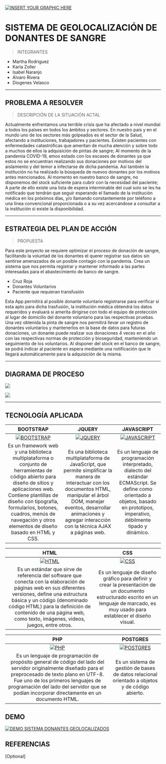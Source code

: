[![INSERT YOUR GRAPHIC HERE](https://i.ibb.co/hccGk8B/12212.jpg)]()


# SISTEMA DE GEOLOCALIZACIÓN DE DONANTES DE SANGRE

> INTEGRANTES
 - Martha Rodriguez
 - Karla Zoller
 - Isabel Naranjo
 - Alvaro Rivera
 - Diogenes Velasco

---
## PROBLEMA A RESOLVER

> DESCRIPCIÓN DE LA SITUACIÓN ACTAL

Actualmente enfrentamos una terrible crisis que ha afectado a nivel mundial a todos los países en todos los ámbitos y sectores. En nuestro país y en el mundo uno de los sectores más golpeados es el sector de la Salud, afectando a instituciones, trabajadores y pacientes.
Existen pacientes con enfermedades catastróficas que ameritan de mucha atención y sobre todo a muchos de ellos la adquisición de pintas de sangre; Al momento de la pandemia COVID-19, emos estado con los escases de donantes ya que estos no se encuentran realizando sus donaciones por motivos del aislamiento y del temor a infectarse de dicha pandemia. Así también la institución no ha realizado la búsqueda de nuevos donantes por los motivos antes mencionados.
Al momento en nuestro banco de sangre, no disponemos del stock suficiente para cubrir con la necesidad del paciente; A parte de ello existe una lista de espera interminable del cual solo se les ha notificado que tendrán que seguir esperando el llamado de la institución médica en los próximos días, y/o llamando constantemente por teléfono a una línea convencional proporcionada o a su vez acercándose a consultar a la institución si existe la disponibilidad.

---
## ESTRATEGIA DEL PLAN DE ACCIÓN

> PROPUESTA

Para este proyecto se requiere optimizar el proceso de donación de sangre, facilitando la voluntad de los donantes el querer registrar sus datos sin sentirse amenazados de un posible contagio con la pandemia.
Crea un sistema que nos permita registrar y mantener informado a las partes interesadas para el abastecimiento de banco de sangre.

 - Cruz Roja
 - Donantes Voluntarios
 - Paciente que requieran transfusión

Esta App permitirá al posible donante voluntario registrarse para verificar si esta apto para dicha trasfusión, la institución médica obtendrá los datos requeridos y evaluará si amerita dirigirse con todo el equipo de protección al lugar de domicilio del donante voluntario para las respectivas pruebas. 
Una vez obtenida la pinta de sangre nos permitirá llevar un registro de donantes voluntarios y mantenerlos en la base de datos para futuras donaciones, un donante puede realizar sus donaciones 4 veces en el año con las respectivas normas de protección y bioseguridad, manteniendo un seguimiento de los voluntarios.
Al disponer del stock en el banco de sangre, se podrá indicar al paciente en espera mediante una notificación que le llegará automáticamente para la adquisición de la misma.

---
## DIAGRAMA DE PROCESO
[![](https://i.ibb.co/cyc3Fg1/PROCESO1.png)]()

[![](https://i.ibb.co/NSWTRGt/PROCESO2.png)]()


---
## TECNOLOGÍA APLICADA

| **BOOTSTRAP**| **JQUERY**| **JAVASCRIPT** |
| :---: | :---: | :---: |
| [![BOOTSTRAP](https://i.ibb.co/61r1KS7/bootstrap2.png?v=3&s=200)](https://getbootstrap.com/)    | [![JQUERY](https://i.ibb.co/9ZfD4pC/jquery1.png?v=3&s=200)](https://jquery.com/) | [![JAVASCRIPT](https://i.ibb.co/0JdBKBK/js-logo.png?v=3&s=200)](https://www.javascript.com/)  |
| Es un framework web y una biblioteca multiplataforma o conjunto de herramientas de código abierto para diseño de sitios y aplicaciones web. Contiene plantillas de diseño con tipografía, formularios, botones, cuadros, menús de navegación y otros elementos de diseño basado en HTML y CSS. | Es una biblioteca multiplataforma de JavaScript, que permite simplificar la manera de interactuar con los documentos HTML, manipular el árbol DOM, manejar eventos, desarrollar animaciones y agregar interacción con la técnica AJAX a páginas web.| Es un lenguaje de programación interpretado, dialecto del estándar ECMAScript. Se define como orientado a objetos, basado en prototipos, imperativo, débilmente tipado y dinámico. |

| **HTML**| **CSS** |
| :---: | :---: |
| [![HTML](https://i.ibb.co/xhNjjLy/HTML.png?v=3&s=200)](https://www.w3schools.com/html/) | [![CSS](https://i.ibb.co/q7rkD2p/logo-css3.png?v=3&s=200)](http://css.org.pa/)  |
| Es un estándar que sirve de referencia del software que conecta con la elaboración de páginas web en sus diferentes versiones, define una estructura básica y un código (denominado código HTML) para la definición de contenido de una página web, como texto, imágenes, videos, juegos, entre otros. | Es un lenguaje de diseño gráfico para definir y crear la presentación de un documento estructurado escrito en un lenguaje de marcado, es muy usado para establecer el diseño visual. |

| **PHP**| **POSTGRES**|
| :---: | :---: |
| [![PHP](https://i.ibb.co/yfNd4vN/php45.jpg?v=3&s=200)](https://www.postgresql.org/)    | [![POSTGRES](https://i.ibb.co/2dv0HWP/image-2020-05-23-T21-25-05-686-Z.png?v=3&s=200)](https://jquery.com/) |
| Es un lenguaje de programación de propósito general de código del lado del servidor originalmente diseñado para el preprocesado de texto plano en UTF-8. Fue uno de los primeros lenguajes de programación del lado del servidor que se podían incorporar directamente en un documento HTML. | Es un sistema de gestión de bases de datos relacional orientado a objetos y de código abierto. |


## DEMO
[![DEMO SISTEMA DONANTES GEOLOCALIZADOS](https://i.ibb.co/TkY8MrF/BOTN.png)](https://isaisi9.github.io/Proyecto/login.html)


## REFERENCIAS
[Optional]
